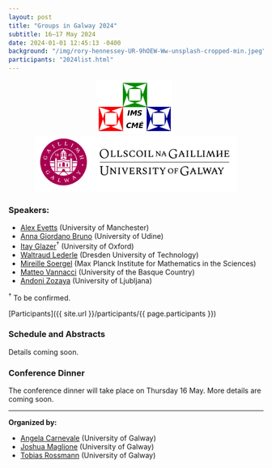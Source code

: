 ```yaml
---
layout: post
title: "Groups in Galway 2024"
subtitle: 16–17 May 2024
date: 2024-01-01 12:45:13 -0400
background: "/img/rory-hennessey-UR-9hOEW-Ww-unsplash-cropped-min.jpeg"
participants: "2024list.html"
---
```


<center><p>
    <a href="https://irishmathsoc.org/"><img width="150" src="/img/ims-2t.png"/></a>
    &nbsp;
    <a href="https://www.universityofgalway.ie/registrar/"><img width="400" src="/img/University_Of_Galway_Logo__Positive_Landscape_RGB.png"/></a>
</p></center>


### Speakers: 

- [Alex Evetts](https://sites.google.com/view/aevetts/home) (University of Manchester)
- [Anna Giordano Bruno](https://users.dimi.uniud.it/~anna.giordanobruno/index.html) (University of Udine)
- [Itay Glazer](https://sites.google.com/view/itay-glazer)$^†$ (University of Oxford)
- [Waltraud Lederle](https://perso.uclouvain.be/waltraud.lederle/) (Dresden University of Technology)
- [Mireille Soergel](https://soergelm.github.io/) (Max Planck Institute for Mathematics in the Sciences)
- [Matteo Vannacci](https://sites.google.com/view/matteovannacci/home) (University of the Basque Country)
- [Andoni Zozaya](https://sites.google.com/view/andonizozaya/orrialdea) (University of Ljubljana)

${}^†$ To be confirmed.

[Participants]({{ site.url }}/participants/{{ page.participants }})


### Schedule and Abstracts

Details coming soon.


### Conference Dinner 

The conference dinner will take place on Thursday 16 May. More details are coming soon.

---

**Organized by:**
- [Angela Carnevale](https://angelacarnevale.github.io/) (University of Galway)
- [Joshua Maglione](https://joshmaglione.com) (University of Galway)
- [Tobias Rossmann](https://torossmann.github.io/) (University of Galway)